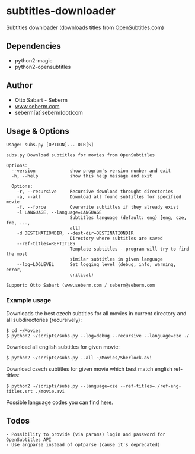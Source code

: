 subtitles-downloader
======================
Subtitles downloader (downloads titles from OpenSubtitles.com)


Dependencies
------------
* python2-magic
* python2-opensubtitles


Author
------
* Otto Sabart - Seberm
* www.seberm.com
* seberm[at]seberm[dot]com


Usage & Options
---------------
```
Usage: subs.py [OPTION]... DIR[S]

subs.py Download subtitles for movies from OpenSubtitles

Options:
  --version             show program's version number and exit
  -h, --help            show this help message and exit

  Options:
    -r, --recursive     Recursive download throught directories
    -a, --all           Download all found subtitles for specified movie
    -f, --force         Overwrite subtitles if they already exist
    -l LANGUAGE, --language=LANGUAGE
                        Subtitles language (default: eng) [eng, cze, fre, ...,
                        all]
    -d DESTINATIONDIR, --dest-dir=DESTINATIONDIR
                        Directory where subtitles are saved
    --ref-titles=REFTITLES
                        Template subtitles - program will try to find the most
                        similar subtitles in given language
    --log=LOGLEVEL      Set logging level (debug, info, warning, error,
                        critical)

Support: Otto Sabart (www.seberm.com / seberm@seberm.com
```

### Example usage
Downloads the best czech subtitles for all movies in current directory and all subdirectories (recursively):

```
$ cd ~/Movies
$ python2 ~/scripts/subs.py --log=debug --recursive --language=cze ./
```

Download all english subtitles for given movie:
```
$ python2 ~/scripts/subs.py --all ~/Movies/Sherlock.avi
```

Download czech subtitles for given movie which best match english ref-titles:
```
$ python2 ~/scripts/subs.py --language=cze --ref-titles=./ref-eng-titles.srt ./movie.avi
```

Possible language codes you can find [here](https://en.wikipedia.org/wiki/List_of_ISO_639-2_codes).


Todos
-----
```
- Possibility to provide (via params) login and password for OpenSubtitles API
- Use argparse instead of optparse (cause it's deprecated)
```
